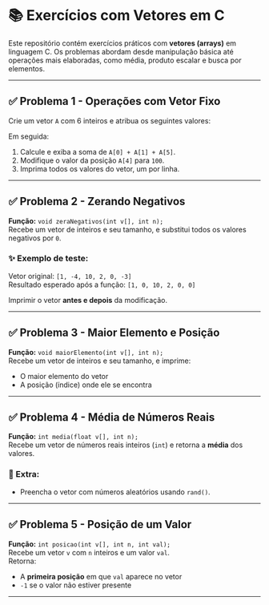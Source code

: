 # 📚 Exercícios com Vetores em C

Este repositório contém exercícios práticos com **vetores (arrays)** em linguagem C. Os problemas abordam desde manipulação básica até operações mais elaboradas, como média, produto escalar e busca por elementos.

---

## ✅ Problema 1 - Operações com Vetor Fixo

Crie um vetor `A` com 6 inteiros e atribua os seguintes valores:

Em seguida:
1. Calcule e exiba a soma de `A[0] + A[1] + A[5]`.
2. Modifique o valor da posição `A[4]` para `100`.
3. Imprima todos os valores do vetor, um por linha.

---

## ✅ Problema 2 - Zerando Negativos

**Função:** `void zeraNegativos(int v[], int n);`  
Recebe um vetor de inteiros e seu tamanho, e substitui todos os valores negativos por `0`.

### ✨ Exemplo de teste:
Vetor original: `[1, -4, 10, 2, 0, -3]`  
Resultado esperado após a função: `[1, 0, 10, 2, 0, 0]`

Imprimir o vetor **antes e depois** da modificação.

---

## ✅ Problema 3 - Maior Elemento e Posição

**Função:** `void maiorElemento(int v[], int n);`  
Recebe um vetor de inteiros e seu tamanho, e imprime:
- O maior elemento do vetor
- A posição (índice) onde ele se encontra

---

## ✅ Problema 4 - Média de Números Reais

**Função:** `int media(float v[], int n);`  
Recebe um vetor de números reais inteiros (`int`) e retorna a **média** dos valores.

### 🔄 Extra:
- Preencha o vetor com números aleatórios usando `rand()`.

---

## ✅ Problema 5 - Posição de um Valor

**Função:** `int posicao(int v[], int n, int val);`  
Recebe um vetor `v` com `n` inteiros e um valor `val`.  
Retorna:
- A **primeira posição** em que `val` aparece no vetor
- `-1` se o valor não estiver presente

---